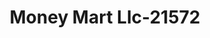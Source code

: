 ---
f_zip-code: 36203
f_state-code: AL
title: Money Mart Llc-21572
f_phone: 256-831-0056
f_city-only: Oxford
f_address: 1225 Snow Street Suite 5 Oxford
f_location-unique-id: '21572'
slug: money-mart-llc-21572
updated-on: '2024-05-30T13:46:58.046Z'
created-on: '2024-05-30T13:36:59.803Z'
published-on: '2024-05-30T13:54:32.469Z'
f_city-state: cms/city/oxford-al.md
f_company: cms/company/money-mart-llc.md
f_state: cms/state/alabama.md
layout: '[payday-loan].html'
tags: payday-loan
---